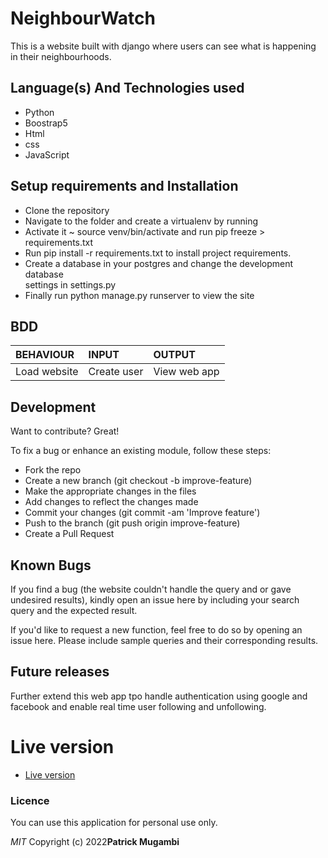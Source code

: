 # NeighbourWatch
 This is a website built with django where users can see what is happening in their neighbourhoods.
## Language(s) And Technologies used
- Python
- Boostrap5
- Html
- css
- JavaScript
## Setup requirements and Installation
- Clone the repository 
- Navigate to the folder and create a virtualenv by running <virtualenv venv>
- Activate it ~ source venv/bin/activate and run pip freeze > requirements.txt
- Run pip install -r requirements.txt to install project requirements.
- Create a database in your postgres and change the development database      
  settings in settings.py
- Finally run python manage.py runserver to view the site
## BDD

| BEHAVIOUR    | INPUT   |  OUTPUT |
| :------------- | :------------- | :--------------- |
| Load website | Create user | View web app |

## Development

Want to contribute? Great!

To fix a bug or enhance an existing module, follow these steps:
- Fork the repo
- Create a new branch (git checkout -b improve-feature)
- Make the appropriate changes in the files
- Add changes to reflect the changes made
- Commit your changes (git commit -am 'Improve feature')
- Push to the branch (git push origin improve-feature)
- Create a Pull Request

## Known Bugs

If you find a bug (the website couldn't handle the query and or gave undesired results), kindly open an issue here by including your search query and the expected result.

If you'd like to request a new function, feel free to do so by opening an issue here. Please include sample queries and their corresponding results.
## Future releases
Further extend this web app tpo handle authentication using google and facebook and enable real time user following and unfollowing.
# Live version
- [Live version](https://neighborhoodke.herokuapp.com//)

### Licence
You can use this application for personal use only.

*MIT*
Copyright (c) 2022**Patrick Mugambi**
